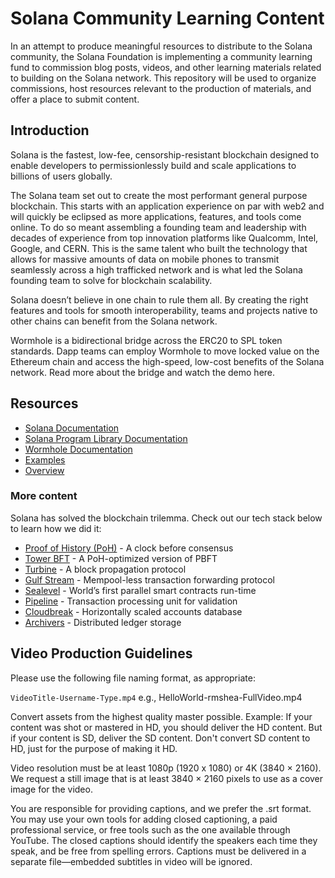 # Solana Community Learning Content

In an attempt to produce meaningful resources to distribute to the Solana community, the Solana Foundation is implementing a community learning fund to commission blog posts, videos, and other learning materials related to building on the Solana network. This repository will be used to organize commissions, host resources relevant to the production of materials, and offer a place to submit content.

## Introduction

Solana is the fastest, low-fee, censorship-resistant blockchain designed to enable developers to permissionlessly build and scale applications to billions of users globally. 

The Solana team set out to create the most performant general purpose blockchain. This starts with an application experience on par with web2 and will quickly be eclipsed as more applications, features, and tools come online. To do so meant assembling a founding team and leadership with decades of experience from top innovation platforms like Qualcomm, Intel, Google, and CERN. This is the same talent who built the technology that allows for massive amounts of data on mobile phones to transmit seamlessly across a high trafficked network and is what led the Solana founding team to solve for blockchain scalability.

Solana doesn’t believe in one chain to rule them all. By creating the right features and tools for smooth interoperability, teams and projects native to other chains can benefit from the Solana network.

Wormhole is a bidirectional bridge across the ERC20 to SPL token standards. Dapp teams can employ Wormhole to move locked value on the Ethereum chain and access the high-speed, low-cost benefits of the Solana network. Read more about the bridge and watch the demo here.

## Resources

* [Solana Documentation](https://docs.solana.com/)
* [Solana Program Library Documentation](https://spl.solana.com/)
* [Wormhole Documentation](https://github.com/certusone/wormhole)
* [Examples](https://docs.solana.com/apps/hello-world)
* [Overview](https://docs.solana.com/cluster/overview)

### More content

Solana has solved the blockchain trilemma. Check out our tech stack below to learn how we did it:

* [Proof of History (PoH)](https://medium.com/solana-labs/proof-of-history-a-clock-for-blockchain-cf47a61a9274) - A clock before consensus
* [Tower BFT](https://medium.com/solana-labs/tower-bft-solanas-high-performance-implementation-of-pbft-464725911e79) - A PoH-optimized version of PBFT
* [Turbine](https://medium.com/solana-labs/turbine-solanas-block-propagation-protocol-solves-the-scalability-trilemma-2ddba46a51db) - A block propagation protocol 
* [Gulf Stream](https://medium.com/solana-labs/gulf-stream-solanas-mempool-less-transaction-forwarding-protocol-d342e72186ad) - Mempool-less transaction forwarding protocol
* [Sealevel](https://medium.com/solana-labs/sealevel-parallel-processing-thousands-of-smart-contracts-d814b378192) - World’s first parallel smart contracts run-time
* [Pipeline](https://medium.com/solana-labs/pipelining-in-solana-the-transaction-processing-unit-2bb01dbd2d8f) - Transaction processing unit for validation
* [Cloudbreak](https://medium.com/solana-labs/cloudbreak-solanas-horizontally-scaled-state-architecture-9a86679dcbb1) - Horizontally scaled accounts database
* [Archivers](https://medium.com/solana-labs/replicators-solanas-solution-to-petabytes-of-blockchain-data-storage-ef79db053fa1) - Distributed ledger storage

## Video Production Guidelines

Please use the following file naming format, as appropriate:

`VideoTitle-Username-Type.mp4`
e.g., HelloWorld-rmshea-FullVideo.mp4

Convert assets from the highest quality master possible. Example: If your content was shot or mastered in HD, you should deliver the HD content. But if your content is SD, deliver the SD content. Don't convert SD content to HD, just for the purpose of making it HD.

Video resolution must be at least 1080p (1920 x 1080) or 4K (3840 × 2160). We request a still image that is at least 3840 × 2160 pixels to use as a cover image for the video.

You are responsible for providing captions, and we prefer the .srt format. You may use your own tools for adding closed captioning, a paid professional service, or free tools such as the one available through YouTube. The closed captions should identify the speakers each time they speak, and be free from spelling errors. Captions must be delivered in a separate file—embedded subtitles in video will be ignored.

